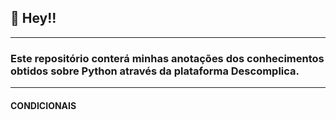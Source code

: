  ## 📣 Hey!!

---

### Este repositório conterá minhas anotações dos conhecimentos obtidos sobre Python através da plataforma Descomplica.

---

#### CONDICIONAIS


